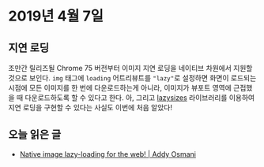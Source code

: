 # 2019년 4월 7일

## 지연 로딩

조만간 릴리즈될 Chrome 75 버전부터 이미지 지연 로딩을 네이티브 차원에서 지원할 것으로 보인다. `img` 태그에 `loading` 어트리뷰트를 `"lazy"`로 설정하면 화면이 로드되는 시점에 모든 이미지를 한 번에 다운로드하는게 아니라, 이미지가 뷰포트 영역에 근접했을 때 다운로드하도록 할 수 있다고 한다. 아, 그리고 [lazysizes](https://github.com/aFarkas/lazysizes) 라이브러리를 이용하여 지연 로딩을 구현할 수 있다는 사실도 이번에 처음 알았다!

## 오늘 읽은 글

* [Native image lazy-loading for the web! | Addy Osmani](https://addyosmani.com/blog/lazy-loading/)
